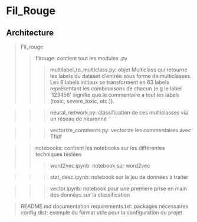 # Fil_Rouge

## Architecture
> Fil_rouge
>> filrouge: contient tout les modules .py
>>> multilabel_to_multiclass.py: objet Multiclass qui retourne les labels du dataset d'entrée sous forme de multiclasses. Les 6 labels initiaux se transforment en 63 labels représentant les combinaisons de chacun (e.g le label '123456' signifie que le commentaire a tout les labels (toxic, severe_toxic, etc.)).

>>> neural_network.py: classification de ces multiclasses via un réseau de neuronne

>>> vectorize_comments.py: vectorize les commentaires avec TfIdf

>> notebooks: contient les notebooks sur les différentes techniques testées 
>>> word2vec.ipynb: notebook sur word2vec

>>> stat_desc.ipynb: notebook sur le jeu de données à traiter

>>> vector.ipynb: notebook pour une premiere prise en main des données sur la classification

> README.md documentation
> requirements.txt: packages nécessaires 
> config.dist: exemple du format utile pour la configuration du projet